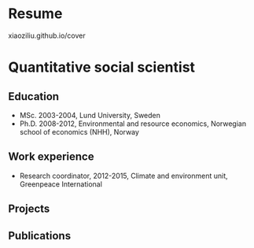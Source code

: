 # Resume
xiaoziliu.github.io/cover
# Quantitative social scientist

## Education
- MSc. 2003-2004, Lund University, Sweden
- Ph.D. 2008-2012, Environmental and resource economics, Norwegian school of economics (NHH), Norway
## Work experience
- Research coordinator, 2012-2015, Climate and environment unit, Greenpeace International 
## Projects

## Publications


